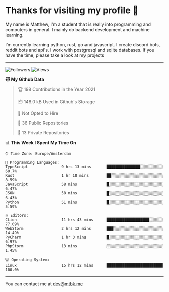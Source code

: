 # Thanks for visiting my profile 👋
My name is Matthew, I'm a student that is really into programming and computers in general. I mainly do backend development and machine learning.

I’m currently learning python, rust, go and javascript. I create discord bots, reddit bots and api's. I work with postgresql and sqlite databases. If you have the time, please take a look at my projects

---
![Followers](https://img.shields.io/github/followers/DankDumpster?style=social)
![Views](https://komarev.com/ghpvc/?username=DankDumpster&style=flat-square&color=green)
<!--START_SECTION:waka-->
**🐱 My Github Data** 

> 🏆 198 Contributions in the Year 2021
 > 
> 📦 148.0 kB Used in Github's Storage 
 > 
> 🚫 Not Opted to Hire
 > 
> 📜 36 Public Repositories 
 > 
> 🔑 13 Private Repositories  
 > 
📊 **This Week I Spent My Time On** 

```text
⌚︎ Time Zone: Europe/Amsterdam

💬 Programming Languages: 
TypeScript               9 hrs 13 mins       ███████████████░░░░░░░░░░   60.7% 
Rust                     1 hr 18 mins        ██░░░░░░░░░░░░░░░░░░░░░░░   8.59% 
JavaScript               58 mins             █░░░░░░░░░░░░░░░░░░░░░░░░   6.47% 
JSON                     58 mins             █░░░░░░░░░░░░░░░░░░░░░░░░   6.43% 
Python                   51 mins             █░░░░░░░░░░░░░░░░░░░░░░░░   5.59%

🔥 Editors: 
CLion                    11 hrs 43 mins      ███████████████████░░░░░░   77.09% 
WebStorm                 2 hrs 12 mins       ███░░░░░░░░░░░░░░░░░░░░░░   14.49% 
PyCharm                  1 hr 3 mins         █░░░░░░░░░░░░░░░░░░░░░░░░   6.97% 
PhpStorm                 13 mins             ░░░░░░░░░░░░░░░░░░░░░░░░░   1.45%

💻 Operating System: 
Linux                    15 hrs 12 mins      █████████████████████████   100.0%

```


<!--END_SECTION:waka-->
-------

You can contact me at dev@mtbk.me
